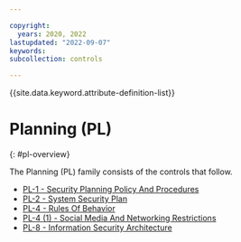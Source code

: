 ```yaml
---

copyright:
  years: 2020, 2022
lastupdated: "2022-09-07"
keywords: 
subcollection: controls

---
```




{{site.data.keyword.attribute-definition-list}}



# Planning (PL)
{: #pl-overview}

The Planning (PL) family consists of the controls that follow.

- [PL-1 - Security Planning Policy And Procedures](/docs/controls?topic=controls-pl-1)
- [PL-2 - System Security Plan](/docs/controls?topic=controls-pl-2)
- [PL-4 - Rules Of Behavior](/docs/controls?topic=controls-pl-4)
- [PL-4 (1) - Social Media And Networking Restrictions](/docs/controls?topic=controls-pl-4.1)
- [PL-8 - Information Security Architecture](/docs/controls?topic=controls-pl-8)


